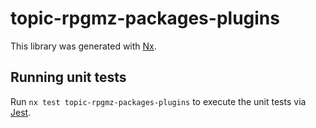 # topic-rpgmz-packages-plugins

This library was generated with [Nx](https://nx.dev).

## Running unit tests

Run `nx test topic-rpgmz-packages-plugins` to execute the unit tests via [Jest](https://jestjs.io).
